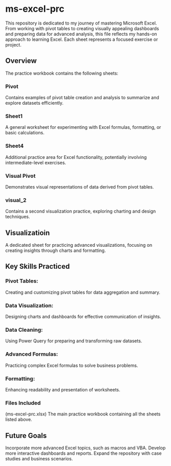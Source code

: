 # ms-excel-prc
This repository is dedicated to my journey of mastering Microsoft Excel. From working with pivot tables to creating visually appealing dashboards and preparing data for advanced analysis, this file reflects my hands-on approach to learning Excel. Each sheet represents a focused exercise or project.

## Overview
The practice workbook contains the following sheets:

### Pivot
Contains examples of pivot table creation and analysis to summarize and explore datasets efficiently.

### Sheet1
A general worksheet for experimenting with Excel formulas, formatting, or basic calculations.

### Sheet4
Additional practice area for Excel functionality, potentially involving intermediate-level exercises.

### Visual Pivot
Demonstrates visual representations of data derived from pivot tables.

### visual_2
Contains a second visualization practice, exploring charting and design techniques.

## Visualizatioin
A dedicated sheet for practicing advanced visualizations, focusing on creating insights through charts and formatting.

## Key Skills Practiced
### Pivot Tables:
Creating and customizing pivot tables for data aggregation and summary.
### Data Visualization:
Designing charts and dashboards for effective communication of insights.
### Data Cleaning: 
Using Power Query for preparing and transforming raw datasets.
### Advanced Formulas:
Practicing complex Excel formulas to solve business problems.
### Formatting:
Enhancing readability and presentation of worksheets.
### Files Included
(ms-excel-prc.xlsx) The main practice workbook containing all the sheets listed above.

## Future Goals
Incorporate more advanced Excel topics, such as macros and VBA.
Develop more interactive dashboards and reports.
Expand the repository with case studies and business scenarios.

